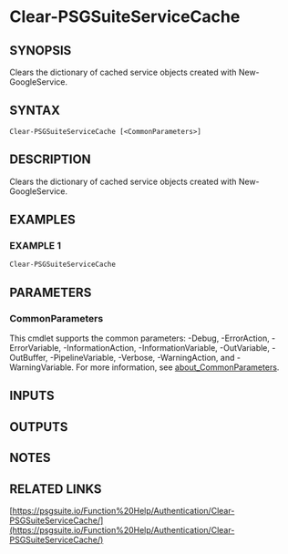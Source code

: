 # Clear-PSGSuiteServiceCache

## SYNOPSIS
Clears the dictionary of cached service objects created with New-GoogleService.

## SYNTAX

```
Clear-PSGSuiteServiceCache [<CommonParameters>]
```

## DESCRIPTION
Clears the dictionary of cached service objects created with New-GoogleService.

## EXAMPLES

### EXAMPLE 1
```
Clear-PSGSuiteServiceCache
```

## PARAMETERS

### CommonParameters
This cmdlet supports the common parameters: -Debug, -ErrorAction, -ErrorVariable, -InformationAction, -InformationVariable, -OutVariable, -OutBuffer, -PipelineVariable, -Verbose, -WarningAction, and -WarningVariable. For more information, see [about_CommonParameters](http://go.microsoft.com/fwlink/?LinkID=113216).

## INPUTS

## OUTPUTS

## NOTES

## RELATED LINKS

[https://psgsuite.io/Function%20Help/Authentication/Clear-PSGSuiteServiceCache/](https://psgsuite.io/Function%20Help/Authentication/Clear-PSGSuiteServiceCache/)

